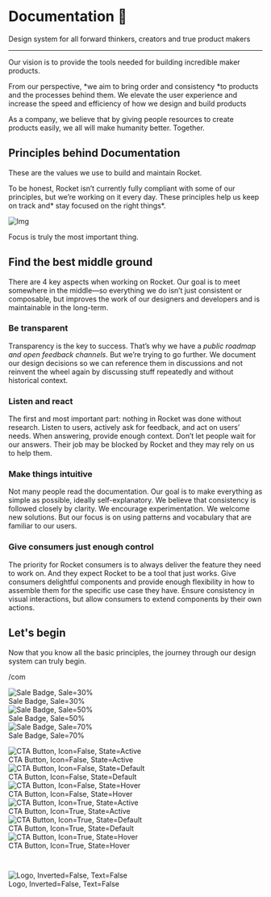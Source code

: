
# Documentation 🚀

Design system for all forward thinkers, creators and true product makers

---

Our vision is to provide the tools needed for building incredible maker products.

From our perspective, *we aim to bring order and consistency *to products and the processes behind them. We elevate the user experience and increase the speed and efficiency of how we design and build products

As a company, we believe that by giving people resources to create products easily, we all will make humanity better. Together.

## Principles behind Documentation

These are the values we use to build and maintain Rocket.

To be honest, Rocket isn’t currently fully compliant with some of our principles, but we’re working on it every day. These principles help us keep on track and* stay focused on the right things*.

![Img](https://studio-assets.supernova.io/design-systems/14533/9289758a-6300-472a-bbc6-a57098081abf.jpeg?Expires=1990828800&Policy=eyJTdGF0ZW1lbnQiOlt7IlJlc291cmNlIjoiaHR0cHM6Ly9zdHVkaW8tYXNzZXRzLnN1cGVybm92YS5pby9kZXNpZ24tc3lzdGVtcy8xNDUzMy85Mjg5NzU4YS02MzAwLTQ3MmEtYmJjNi1hNTcwOTgwODFhYmYuanBlZyIsIkNvbmRpdGlvbiI6eyJEYXRlTGVzc1RoYW4iOnsiQVdTOkVwb2NoVGltZSI6MTk5MDgyODgwMH19fV19&Signature=E9DL6D-ZtS~4qaH18y5tnHC4gtpQUzZb85NmDFMuezn~MaWHPSumzBv6tXkxGqSgGyKh~9FaYnbfHkcJhU~4F~jdbuY70gbRxUpvnBtyCpz8o0mci-d2A9WoIZ3RGl11izD3c2WMfUaKhSaFlUw8cTGP-9vrqeUi58O2P4zYT9eAeyvOIFzQXgIgljhxiB9mIVU5a4j1vDL8ntJpagEZukKRskOgMrrB4LNQ-nRsvXFF7W5C5EkdoZPZf4jFxcQu2Yj6M9-bqNBXubYMsYYhEXqvqUOAnYVaE59E5PSSe43HKv2gp1ajSJ3ttHtTtCITO8Vyfh1FoTl03Z18ki8iZg__&Key-Pair-Id=APKAJGK34LCCAUR7N6LA)

Focus is truly the most important thing.

## Find the best middle ground

There are 4 key aspects when working on Rocket. Our goal is to meet somewhere in the middle—so everything we do isn’t just consistent or composable, but improves the work of our designers and developers and is maintainable in the long-term.

### Be transparent

Transparency is the key to success. That’s why we have a *public roadmap and open feedback channels*. But we’re trying to go further. We document our design decisions so we can reference them in discussions and not reinvent the wheel again by discussing stuff repeatedly and without historical context.

### Listen and react

The first and most important part: nothing in Rocket was done without research. Listen to users, actively ask for feedback, and act on users’ needs. When answering, provide enough context. Don’t let people wait for our answers. Their job may be blocked by Rocket and they may rely on us to help them.

### Make things intuitive

Not many people read the documentation. Our goal is to make everything as simple as possible, ideally self-explanatory. We believe that consistency is followed closely by clarity. We encourage experimentation. We welcome new solutions. But our focus is on using patterns and vocabulary that are familiar to our users.

### Give consumers just enough control

The priority for Rocket consumers is to always deliver the feature they need to work on. And they expect Rocket to be a tool that just works. Give consumers delightful components and provide enough flexibility in how to assemble them for the specific use case they have. Ensure consistency in visual interactions, but allow consumers to extend components by their own actions.

## Let's begin

Now that you know all the basic principles, the journey through our design system can truly begin.

/com

  
![Sale Badge, Sale=30%](https://studio-assets.supernova.io/design-systems/14533/0ad8d40a-17ac-4aa2-b722-0fbb0032c454.png?Expires=1990828800&Policy=eyJTdGF0ZW1lbnQiOlt7IlJlc291cmNlIjoiaHR0cHM6Ly9zdHVkaW8tYXNzZXRzLnN1cGVybm92YS5pby9kZXNpZ24tc3lzdGVtcy8xNDUzMy8wYWQ4ZDQwYS0xN2FjLTRhYTItYjcyMi0wZmJiMDAzMmM0NTQucG5nIiwiQ29uZGl0aW9uIjp7IkRhdGVMZXNzVGhhbiI6eyJBV1M6RXBvY2hUaW1lIjoxOTkwODI4ODAwfX19XX0_&Signature=BEtjZpoSPZsmhFS~3Suq6aceWq8pNTTOJ0u6AbSKUOU3yhCg52CCi4KPuZMU94x1YytjH6IPR9Plggp2K8orXg2wHYtRSaoL9Uf8id189abwxB~wTCCZD9kGAK~rFuTH1~M5m4JarbM~7KGiRS8F0SDkG7FLUHiZxsBFqYp1Oe2FU6esSORA4ZMVQ9SgtEYTxCbUgzyBgh2MQCe3Qgigri67DGNQxrjEF08mMmMXPfYWnVGo8ijog5AQvKII8kv~jmAW45~B2gSX~l1XdO-grZZPj-07XiweYpQwqsg~4E9h6iNpC-uaYl-~83z8N8k6TAzs5a44~YPtDUhQH2aDGg__&Key-Pair-Id=APKAJGK34LCCAUR7N6LA)  
Sale Badge, Sale=30%  
![Sale Badge, Sale=50%](https://studio-assets.supernova.io/design-systems/14533/9608c72d-c280-4bb1-9195-43bd5702707e.png?Expires=1990828800&Policy=eyJTdGF0ZW1lbnQiOlt7IlJlc291cmNlIjoiaHR0cHM6Ly9zdHVkaW8tYXNzZXRzLnN1cGVybm92YS5pby9kZXNpZ24tc3lzdGVtcy8xNDUzMy85NjA4YzcyZC1jMjgwLTRiYjEtOTE5NS00M2JkNTcwMjcwN2UucG5nIiwiQ29uZGl0aW9uIjp7IkRhdGVMZXNzVGhhbiI6eyJBV1M6RXBvY2hUaW1lIjoxOTkwODI4ODAwfX19XX0_&Signature=abhEcKZNjAAUHAZOoxZyb5Ks-QekSuwSjPF5LYh3ne362Q5NKrZcyMPaDu8tuknai20Uwi7ehKEMmPKIFq7NQRUYxYJNQ~F3ZCqqdhKKWbeDFtcceAn2ja1DLoo0C9rFCxyrOzY6nHKshPX5q12rh-89azqpXuXlQeZKbhk~yblV1WSMDt1y~Lk8DlQesk2RRHn4lVm6iWjFB2oySCkzoU3Z19AJ2aTrmqUwMsm2i8beC2tepJH5Qb~aS-39-z~tZCjfBxANcYeiJY10VkBPP7jN0bPNjo8LKoD9fgD19J6ygP35OhZORBenvbcxoVYCp3k5EkU9ss5GJhTDbQbwoA__&Key-Pair-Id=APKAJGK34LCCAUR7N6LA)  
Sale Badge, Sale=50%  
![Sale Badge, Sale=70%](https://studio-assets.supernova.io/design-systems/14533/b50d951c-2cb7-4998-9c99-688947c4e580.png?Expires=1990828800&Policy=eyJTdGF0ZW1lbnQiOlt7IlJlc291cmNlIjoiaHR0cHM6Ly9zdHVkaW8tYXNzZXRzLnN1cGVybm92YS5pby9kZXNpZ24tc3lzdGVtcy8xNDUzMy9iNTBkOTUxYy0yY2I3LTQ5OTgtOWM5OS02ODg5NDdjNGU1ODAucG5nIiwiQ29uZGl0aW9uIjp7IkRhdGVMZXNzVGhhbiI6eyJBV1M6RXBvY2hUaW1lIjoxOTkwODI4ODAwfX19XX0_&Signature=LywvraSVwxQkH9o-YJS~wNYouWIosWKcXgH-byTePYiop9BMpGm4ZP5GYl4KnE8B6UisYs8fAT8rkJn~TKICS5b-UST~frCJmutHhY-BplCuTeDZA8Iskk2y88mD30Ykbe5SOllfKzX8aNi9ZLRNTo9oJWX1dDQYHKfKTh6jwQQTJdhJ4XPqIEgEt1Sm6NwAFz1fT0itf4bMztZs7GkRl-hsaVx5D7gaZ8wR-oNoGrwtHTryp0rQ3svtH4Y-Nn9KyiTB4cNuJiSJsGAUm-NfYlvZ4TE6KjCn0AweRaacV3IzceWSr4HXfGUkvPeCvMhYUH~OsuVxEVcq29M3E4Q7YA__&Key-Pair-Id=APKAJGK34LCCAUR7N6LA)  
Sale Badge, Sale=70%  


  
![CTA Button, Icon=False, State=Active](https://studio-assets.supernova.io/design-systems/14533/ca8c4113-5461-4e2d-887f-0b57391c91e5.png?Expires=1990828800&Policy=eyJTdGF0ZW1lbnQiOlt7IlJlc291cmNlIjoiaHR0cHM6Ly9zdHVkaW8tYXNzZXRzLnN1cGVybm92YS5pby9kZXNpZ24tc3lzdGVtcy8xNDUzMy9jYThjNDExMy01NDYxLTRlMmQtODg3Zi0wYjU3MzkxYzkxZTUucG5nIiwiQ29uZGl0aW9uIjp7IkRhdGVMZXNzVGhhbiI6eyJBV1M6RXBvY2hUaW1lIjoxOTkwODI4ODAwfX19XX0_&Signature=c60-VocRRypzFwBNoj2b9FjBTTap6gp7tRe4rOrTzDFHnJl~dJT3s7iVfYtsTDWGfgxNsSdud4hPnHbxAc96mqf9ifu47evg2lhj0Y-yDnfPTouYVVHDURCv7mH0lBee4PjU99D02sYb9tCZ0UH7MV0cB3-adzGhgCUmlowKDoahKZgJYPeq1d-Mb8mAvjPTKhKB~3oAvECxNuuDB~68jE-SOTX~SNjJCxr~oA5tyey7bZ5f1dik65zbj2CxicG8~Bqf-~-wlEaIsQWZOxOekUEBKtqD4gNCMF6JzV3uboLznHOsC5kqh4TaWRYzOKMEgyxgiR0~Eb1lSYZJlOSSqw__&Key-Pair-Id=APKAJGK34LCCAUR7N6LA)  
CTA Button, Icon=False, State=Active  
![CTA Button, Icon=False, State=Default](https://studio-assets.supernova.io/design-systems/14533/d15e38ce-ba18-413b-bb40-a42827471c32.png?Expires=1990828800&Policy=eyJTdGF0ZW1lbnQiOlt7IlJlc291cmNlIjoiaHR0cHM6Ly9zdHVkaW8tYXNzZXRzLnN1cGVybm92YS5pby9kZXNpZ24tc3lzdGVtcy8xNDUzMy9kMTVlMzhjZS1iYTE4LTQxM2ItYmI0MC1hNDI4Mjc0NzFjMzIucG5nIiwiQ29uZGl0aW9uIjp7IkRhdGVMZXNzVGhhbiI6eyJBV1M6RXBvY2hUaW1lIjoxOTkwODI4ODAwfX19XX0_&Signature=ZkW33K017kYBcdLXlpP0HJwgBh54PO63oXiFzVHP--~bUBkZfQlidRYk36NsWQgK3K7OvnTG71yipRjX80URuqqJEeJ30kPkcSOAUW38kJT~M~qFxXBQvV-hFovpeCUqKIxNhXySJniNGRoBCx2PWB-VyvNkVJRfZ6ZwRKKhFhKlkw-UQNQ~lw04USePQqUpIo64lJ2yBalCwF~76fsw5JdbW1VMZN8-NU1E-duFccDI0gDBRxilQedYTyYjsdPkH4FiYIFwuw13kSOSu2gmvGLEoeTk9nY43~2bgWzkWvWsNnsoDnDNbs0lM6fa9FCSdGayurX91xbScxTusmYY-A__&Key-Pair-Id=APKAJGK34LCCAUR7N6LA)  
CTA Button, Icon=False, State=Default  
![CTA Button, Icon=False, State=Hover](https://studio-assets.supernova.io/design-systems/14533/12dd215b-1eb7-48ab-945b-51b5241e2f5d.png?Expires=1990828800&Policy=eyJTdGF0ZW1lbnQiOlt7IlJlc291cmNlIjoiaHR0cHM6Ly9zdHVkaW8tYXNzZXRzLnN1cGVybm92YS5pby9kZXNpZ24tc3lzdGVtcy8xNDUzMy8xMmRkMjE1Yi0xZWI3LTQ4YWItOTQ1Yi01MWI1MjQxZTJmNWQucG5nIiwiQ29uZGl0aW9uIjp7IkRhdGVMZXNzVGhhbiI6eyJBV1M6RXBvY2hUaW1lIjoxOTkwODI4ODAwfX19XX0_&Signature=W8~oDq8vFZcMCg5Y7fw3SaHBwr-EunP9ysbq8qef9dYt5JAnJwISCqkhp8j2IO03e3ZlKJInSays6fT1shvxJDKz9cheGkjn7sOmmuH-Ygvr0hhzHdpnnvxl7ODuWli57d4DrZ7Hm5VAqKhJ026jPYyLQmF2aVEKBCSXcpjOIn5kijHsE51hQ47BrIjp26m2oLiyKxFshfZTbeHWbbMHQaGbc9wchUc4Ia5jETFRFueAkrUBnzQEbdAgG~2zLBXhQ-50sNXjMS8P~tHRvv-h8OcAseldIgCPKKEnEbUf9odUz2wM9Ai7e7uWKF0YItcf1EtiIGMrJCvCwfdiMuKm0g__&Key-Pair-Id=APKAJGK34LCCAUR7N6LA)  
CTA Button, Icon=False, State=Hover  
![CTA Button, Icon=True, State=Active](https://studio-assets.supernova.io/design-systems/14533/196cc428-b9a4-49b2-a614-e11f2b2385c6.png?Expires=1990828800&Policy=eyJTdGF0ZW1lbnQiOlt7IlJlc291cmNlIjoiaHR0cHM6Ly9zdHVkaW8tYXNzZXRzLnN1cGVybm92YS5pby9kZXNpZ24tc3lzdGVtcy8xNDUzMy8xOTZjYzQyOC1iOWE0LTQ5YjItYTYxNC1lMTFmMmIyMzg1YzYucG5nIiwiQ29uZGl0aW9uIjp7IkRhdGVMZXNzVGhhbiI6eyJBV1M6RXBvY2hUaW1lIjoxOTkwODI4ODAwfX19XX0_&Signature=fKJFJ1emu2z~V6ia-ZRUrzris9Lnb6Kc6zuuBzr6qXdecc0EiZGK0gL2Kh6B9zRSNQQkp5-It54lJH60ya5BV9wvZAXykHb0a44qER69wEzzBvemjV84o7trL1u5iDpxaKpDL6pGeRO-Q7ADEKsphZX36R~YWVkjpJ682T5ovsOLD8fJNblM3qCyWLFu-gNUqnhUDUicti2CrOqYSZRd1QEDVTBU0geicN9xp5-Zm7Xquy4aFJ0j0wO5gnt2KkjXvq5n6QeRMRTkwwSY0Fo4w56~VYG-5ROwUqUe0L13IiUSirrmAHSZKJdeDEHBUiT76sXeVssP1uVUnyzJ9rYxEQ__&Key-Pair-Id=APKAJGK34LCCAUR7N6LA)  
CTA Button, Icon=True, State=Active  
![CTA Button, Icon=True, State=Default](https://studio-assets.supernova.io/design-systems/14533/5438c231-f574-49db-890d-39e2cf77b878.png?Expires=1990828800&Policy=eyJTdGF0ZW1lbnQiOlt7IlJlc291cmNlIjoiaHR0cHM6Ly9zdHVkaW8tYXNzZXRzLnN1cGVybm92YS5pby9kZXNpZ24tc3lzdGVtcy8xNDUzMy81NDM4YzIzMS1mNTc0LTQ5ZGItODkwZC0zOWUyY2Y3N2I4NzgucG5nIiwiQ29uZGl0aW9uIjp7IkRhdGVMZXNzVGhhbiI6eyJBV1M6RXBvY2hUaW1lIjoxOTkwODI4ODAwfX19XX0_&Signature=KQzFVXmbdmTerYmY-dF3pUmSpYnBiAGAzvV7faBTobTgTgMYSXawiZB5zknu90Wqk-zzDqu-8Di-6PWEIIaksRkF-ADdt7gTN10GlWuteCEYOsdl3p5ungu75ND2wNRwrIEvwRBNmnrLPMTtKviRQ7~vPQpjS1Rx0qgfW-q0E7S0BclcHR7i7n3Qn-g068gaHuThXfv-rNqEVkDlFTXPiD8tOmTUTaAD53dNNQs2~NCiLq-xcG4BedTXrJshFOSVHSqq~yautuO9bt7s5YuK8-puJIl63T~w2-nPYeeX1h34xbjB8Lgg9CZydhlsiU5rriqWKT~v5URKZjVGbUHcvQ__&Key-Pair-Id=APKAJGK34LCCAUR7N6LA)  
CTA Button, Icon=True, State=Default  
![CTA Button, Icon=True, State=Hover](https://studio-assets.supernova.io/design-systems/14533/a2ad1e65-f039-4551-b1ac-71a7decd6cf8.png?Expires=1990828800&Policy=eyJTdGF0ZW1lbnQiOlt7IlJlc291cmNlIjoiaHR0cHM6Ly9zdHVkaW8tYXNzZXRzLnN1cGVybm92YS5pby9kZXNpZ24tc3lzdGVtcy8xNDUzMy9hMmFkMWU2NS1mMDM5LTQ1NTEtYjFhYy03MWE3ZGVjZDZjZjgucG5nIiwiQ29uZGl0aW9uIjp7IkRhdGVMZXNzVGhhbiI6eyJBV1M6RXBvY2hUaW1lIjoxOTkwODI4ODAwfX19XX0_&Signature=CHCXo6OMhukaMVjV5U3S6BdjXcWBtza7emEd34Yy9bFWAZrSkGTQT54UZIyZ9Z4sgpgMEQxJi91A7CA7CJPl2hsmsYjmDCeINwyjNHueoQTldsXjjjImB4JbJV5O7NUZ~uK9C94NtO2u6zZDME~a6a9gA6NW5UBNYTyiKqt4xfK5~DB6-sE5teCs~kuV250glPMHg4R7EjCQbGqh0FKZ~OKd2lGbQu1l4Ui5NH~BLK9RAh2ugm3vVxiME9iKEh4dV8fqlRtCLVzWGufAw5PwHzkrpkfUZyxqmL0pofzwUhecl3Pa-6NEkNsCwEVZ49ZrnZ0Po8rxQqu2DcOPCYzQLw__&Key-Pair-Id=APKAJGK34LCCAUR7N6LA)  
CTA Button, Icon=True, State=Hover  


```javascript  
  
```

  
![Logo, Inverted=False, Text=False](https://studio-assets.supernova.io/design-systems/14533/d74ac4cd-ce29-4fbc-b906-d6d0ffda6fab.png?Expires=1990828800&Policy=eyJTdGF0ZW1lbnQiOlt7IlJlc291cmNlIjoiaHR0cHM6Ly9zdHVkaW8tYXNzZXRzLnN1cGVybm92YS5pby9kZXNpZ24tc3lzdGVtcy8xNDUzMy9kNzRhYzRjZC1jZTI5LTRmYmMtYjkwNi1kNmQwZmZkYTZmYWIucG5nIiwiQ29uZGl0aW9uIjp7IkRhdGVMZXNzVGhhbiI6eyJBV1M6RXBvY2hUaW1lIjoxOTkwODI4ODAwfX19XX0_&Signature=U0fKNNDuZgzpq5QmbR4Bp7~ED0QTvvGYLoeBDMHvPsMExEp3TtNTfZDOacIt1Gxksam0vp1SL8M9qf8mfkXSfSu6M7BroVCYuOxWa6Esoc9S9kFMbj5KHK0Ux~VDACXSTiTnIOxJcvxnK6fyY~dkHmrywN420ygl88cPNVeHH-KW55tOvR5pi96d7CP0ob51AcpXKLW99QXBOgGBigM-9vv64Fu4mwqibaWrtmUAylXr2tzrGsik-rZgrf56lIQElKIiZ-i846Ck0QFFM7uom3fJC0RfCI3DpM-2PaaLwqHIABHtuk~f8RTGVfrXlLeX1fOT4eaDlUL~KbQAAN0~Nw__&Key-Pair-Id=APKAJGK34LCCAUR7N6LA)  
Logo, Inverted=False, Text=False  


  
  
